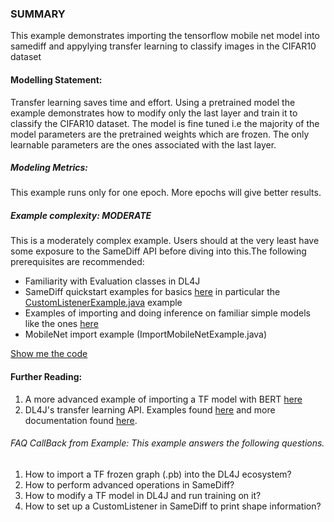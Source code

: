 ### SUMMARY
This example demonstrates importing the tensorflow mobile net model into samediff and appylying transfer learning to classify images in the CIFAR10 dataset  
                                                                             
#### Modelling Statement:
Transfer learning saves time and effort. Using a pretrained model the example demonstrates how to modify only the last layer and train it to classify the CIFAR10 dataset. The model is fine tuned i.e the majority of the model parameters are the pretrained weights which are frozen. The only learnable parameters are the ones associated with the last layer.  

##### Modeling Metrics:
This example runs only for one epoch. More epochs will give better results.  

##### Example complexity: **MODERATE**                                           
This is a moderately complex example. Users should at the very least have some exposure to the SameDiff API before diving into this.The following prerequisites are recommended:  
                                                                                
- Familiarity with Evaluation classes in DL4J  
- SameDiff quickstart examples for basics [here](../../../../../../../../../../samediff-examples/src/main/java/org/nd4j/examples/samediff/quickstart) in particular the [CustomListenerExample.java](../../../../../../../../../../samediff-examples/src/main/java/org/nd4j/examples/samediff/quickstart/modeling/CustomListenerExample.java) example  
- Examples of importing and doing inference on familiar simple models like the ones [here](../../quickstart/)  
- MobileNet import example (ImportMobileNetExample.java)  
                                                                                
[Show me the code](./MobileNetTransferLearningExample.java)  


#### Further Reading:
1) A more advanced example of importing a TF model with BERT [here](../bert/BertInferenceExample.md)
2) DL4J's transfer learning API. Examples found [here](../../../../../../../../../../dl4j-examples/src/main/java/org/deeplearning4j/examples/advanced/features/transferlearning/) and more documentation found [here](https://deeplearning4j.org/transfer-learning).  

###### FAQ CallBack from Example: This example answers the following questions.  
1) How to import a TF frozen graph (.pb) into the DL4J ecosystem?  
2) How to perform advanced operations in SameDiff?  
3) How to modify a TF model in DL4J and run training on it?  
4) How to set up a CustomListener in SameDiff to print shape information?  
